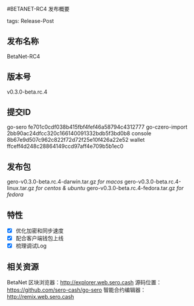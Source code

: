 #BETANET-RC4 发布概要

tags: Release-Post

## 发布名称

BetaNet-RC4

## 版本号

v0.3.0-beta.rc.4

## 提交ID
go-sero fe701c0cdf038b415fbf4fef46a58794c4312777
go-czero-import 2bb90ac24dfcc320c166140091332bdb5f3bd0b8
console 8b67e9d507c962c822f72d72f25e10f426a22e52
wallet ffceff4d248c28864149ccd97aff4e709b5b1ec0


## 发布包

gero-v0.3.0-beta.rc.4-darwin.tar.gz   _for macos_
gero-v0.3.0-beta.rc.4-linux.tar.gz  _for centos & ubuntu_
gero-v0.3.0-beta.rc.4-fedora.tar.gz _for fedora_

## 特性

- [x] 优化加密和同步速度
- [x] 配合客户端钱包上线
- [x] 梳理调试Log

## 相关资源

BetaNet 区块浏览器：http://explorer.web.sero.cash
源码位置：https://github.com/sero-cash/go-sero
智能合约编辑器：http://remix.web.sero.cash